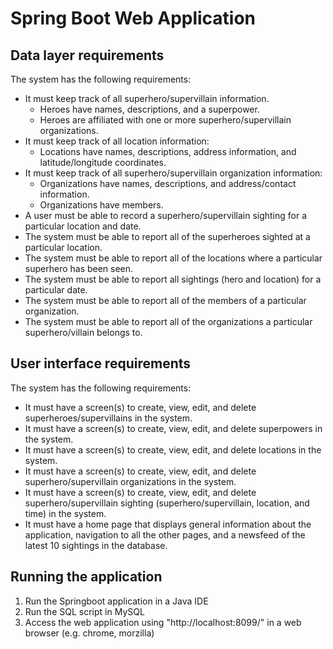 # Spring Boot Web Application #

## Data layer requirements ##

The system has the following requirements:

- It must keep track of all superhero/supervillain information.
  - Heroes have names, descriptions, and a superpower.
  - Heroes are affiliated with one or more superhero/supervillain organizations.
- It must keep track of all location information:
  - Locations have names, descriptions, address information, and latitude/longitude coordinates.
- It must keep track of all superhero/supervillain organization information:
  - Organizations have names, descriptions, and address/contact information.
  - Organizations have members.
- A user must be able to record a superhero/supervillain sighting for a particular location and date.
- The system must be able to report all of the superheroes sighted at a particular location.
- The system must be able to report all of the locations where a particular superhero has been seen.
- The system must be able to report all sightings (hero and location) for a particular date.
- The system must be able to report all of the members of a particular organization.
- The system must be able to report all of the organizations a particular superhero/villain belongs to.

## User interface requirements ##

The system has the following requirements:

- It must have a screen(s) to create, view, edit, and delete superheroes/supervillains in the system.
- It must have a screen(s) to create, view, edit, and delete superpowers in the system.
- It must have a screen(s) to create, view, edit, and delete locations in the system.
- It must have a screen(s) to create, view, edit, and delete superhero/supervillain organizations in the system.
- It must have a screen(s) to create, view, edit, and delete superhero/supervillain sighting (superhero/supervillain, location, and time) in the system.
- It must have a home page that displays general information about the application, navigation to all the other pages, and a newsfeed of the latest 10 sightings in the database.

## Running the application ##
1) Run the Springboot application in a Java IDE
2) Run the SQL script in MySQL
3) Access the web application using "http://localhost:8099/" in a web browser (e.g. chrome, morzilla)
